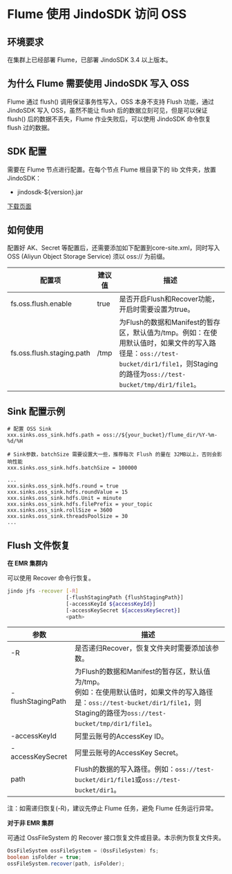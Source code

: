 # Flume 使用 JindoSDK 访问 OSS

## 环境要求

在集群上已经部署 Flume，已部署 JindoSDK 3.4 以上版本。

## 为什么 Flume 需要使用 JindoSDK 写入 OSS

Flume 通过 flush() 调用保证事务性写入，OSS 本身不支持 Flush 功能，通过 JindoSDK 写入 OSS，虽然不能让 flush 后的数据立刻可见，但是可以保证 flush() 后的数据不丢失，Flume 作业失败后，可以使用 JindoSDK 命令恢复 flush 过的数据。

## SDK 配置

需要在 Flume 节点进行配置。在每个节点 Flume 根目录下的 lib 文件夹，放置 JindoSDK：
* jindosdk-${version}.jar

[下载页面](../jindosdk_download.md)

## 如何使用

配置好 AK、Secret 等配置后，还需要添加如下配置到core-site.xml，同时写入 OSS (Aliyun Object Storage Service) 须以 oss:// 为前缀。

| 配置项                          | 建议值 | 描述                                                         |
| ------------------------------- | ------ | ------------------------------------------------------------ |
| fs.oss.flush.enable | true   | 是否开启Flush和Recover功能，开启时需要设置为true。           |
| fs.oss.flush.staging.path | /tmp   | 为Flush的数据和Manifest的暂存区，默认值为/tmp。例如：在使用默认值时，如果文件的写入路径是：`oss://test-bucket/dir1/file1`，则Staging的路径为`oss://test-bucket/tmp/dir1/file1`。 |


## Sink 配置示例

```properties
# 配置 OSS Sink
xxx.sinks.oss_sink.hdfs.path = oss://${your_bucket}/flume_dir/%Y-%m-%d/%H

# Sink参数，batchSize 需要设置大一些，推荐每次 Flush 的量在 32MB以上，否则会影响性能
xxx.sinks.oss_sink.hdfs.batchSize = 100000

...
xxx.sinks.oss_sink.hdfs.round = true
xxx.sinks.oss_sink.hdfs.roundValue = 15
xxx.sinks.oss_sink.hdfs.Unit = minute
xxx.sinks.oss_sink.hdfs.filePrefix = your_topic
xxx.sinks.oss_sink.rollSize = 3600
xxx.sinks.oss_sink.threadsPoolSize = 30
...

```

## Flush 文件恢复

**在 EMR 集群内**

可以使用 Recover 命令行恢复。

```bash
jindo jfs -recover [-R]
                   [-flushStagingPath {flushStagingPath}]
                   [-accessKeyId ${accessKeyId}]
                   [-accessKeySecret ${accessKeySecret}]
                   <path>
```


| 参数              | 描述                                                         |
| ----------------- | ------------------------------------------------------------ |
| -R                | 是否递归Recover，恢复文件夹时需要添加该参数。                |
| -flushStagingPath | 为Flush的数据和Manifest的暂存区，默认值为/tmp。</br>例如：在使用默认值时，如果文件的写入路径是：`oss://test-bucket/dir1/file1`，则Staging的路径为`oss://test-bucket/tmp/dir1/file1`。 |
| -accessKeyId      | 阿里云账号的AccessKey ID。                                   |
| -accessKeySecret  | 阿里云账号的AccessKey Secret。                               |
| path              | Flush的数据的写入路径。例如：`oss://test-bucket/dir1/file1`或`oss://test-bucket/dir1`。 |

注：如需递归恢复(-R)，建议先停止 Flume 任务，避免 Flume 任务运行异常。

**对于非 EMR 集群**

可通过 OssFileSystem 的 Recover 接口恢复文件或目录。本示例为恢复文件夹。

```java
OssFileSystem ossFileSystem = (OssFileSystem) fs;
boolean isFolder = true;
ossFileSystem.recover(path, isFolder);
```

